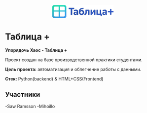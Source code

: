<p align="center">
    <img src="./frontend/logo.png" alt="Таблица+ Логотип" width="200"/>
</p>

# Таблица +

**Упорядочь Хаос - Таблица +**

Проект создан на базе производственной практики студентами.

**Цель проекта:** автоматизация и облегчение работы с данными.

**Стек:** Python(backend) & HTML+CSS(Frontend)

## Участники

-Saw Ramsson
-Mihoillo